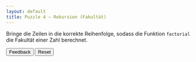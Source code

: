 ```yaml
---
layout: default
title: Puzzle 4 – Rekursion (Fakultät)
---
```


Bringe die Zeilen in die korrekte Reihenfolge, sodass die Funktion `factorial` die Fakultät einer Zahl berechnet.

<div id="fact-trash" class="sortable-code"></div>
<div id="fact-work"  class="sortable-code"></div>
<div style="clear: both;"></div>
<p>
    <input id="fact-feedback"  type="button" value="Feedback" />
    <input id="fact-reset"     type="button" value="Reset"    />
</p>

<script type="text/javascript">
(function () {
  var initial =
    "def factorial(n):\\n" +
    "    if n == 0:\\n" +
    "        return 1\\n" +
    "    else:\\n" +
    "        return n * factorial(n - 1)\\n" +
    "return 0  #distractor\\n" +
    "print(factorial(5))\\n";

  var pp = new ParsonsWidget({
    sortableId: "fact-work",
    trashId:    "fact-trash",
    grader:     ParsonsWidget._graders.LineBasedGrader,
    can_indent: true,
    x_indent:   50,
    lang:       "en",
    max_wrong_lines: 10
  });
  pp.init(initial);
  pp.shuffleLines();
  $("#fact-reset").click(function (e) { e.preventDefault(); pp.shuffleLines(); });
  $("#fact-feedback").click(function (e) { e.preventDefault(); pp.getFeedback(); });
})();
</script>
